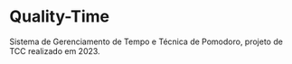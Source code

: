 # Quality-Time
Sistema de Gerenciamento de Tempo e Técnica de Pomodoro, projeto de TCC realizado em 2023.
